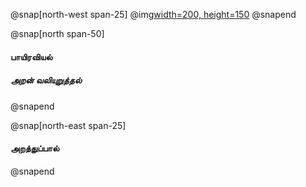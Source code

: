 
@snap[north-west span-25]
@img[width=200, height=150](assets/img/logo.jpg)
@snapend

@snap[north span-50]
#### பாயிரவியல்

##### அறன் வலியுறுத்தல்
@snapend

@snap[north-east span-25]
#### அறத்துப்பால்
@snapend